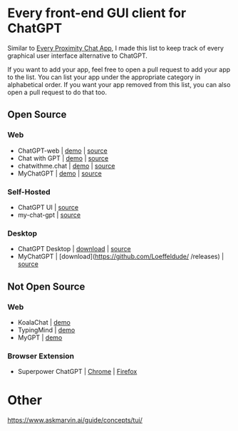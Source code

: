 # Every front-end GUI client for ChatGPT

Similar to [Every Proximity Chat App](https://github.com/billmei/every-proximity-chat-app), I made this list to keep track of every graphical user interface alternative to ChatGPT.

If you want to add your app, feel free to open a pull request to add your app to the list. You can list your app under the appropriate category in alphabetical order. If you want your app removed from this list, you can also open a pull request to do that too.

## Open Source

### Web
- ChatGPT-web | [demo](https://niek.github.io/chatgpt-web/) | [source](https://github.com/cogentapps/chat-with-gpt)
- Chat with GPT | [demo](https://chatwithgpt.netlify.app/) | [source](https://github.com/cogentapps/chat-with-gpt)
- chatwithme.chat | [demo](https://www.chatwithme.chat/) | [source](https://github.com/kierangilliam/chatwithme.chat)
- MyChatGPT | [demo](https://my-chat-gpt-lake.vercel.app/) | [source](https://github.com/Loeffeldude/my-chat-gpt)

### Self-Hosted
- ChatGPT UI | [source](https://github.com/patrikzudel/PatrikZeros-ChatGPT-API-UI)
- my-chat-gpt | [source](https://github.com/michaelnutt02/my-chat-gpt)

### Desktop
- ChatGPT Desktop | [download](https://github.com/chatgptui/desktop/releases) | [source](https://github.com/chatgptui/desktop)
- MyChatGPT | [download](https://github.com/Loeffeldude/
/releases) | [source](https://github.com/Loeffeldude/my-chat-gpt)

## Not Open Source

### Web
- KoalaChat | [demo](https://koala.sh/chat)
- TypingMind | [demo](https://www.typingmind.com)
- MyGPT | [demo](https://mygpt.thesamur.ai/)

### Browser Extension
- Superpower ChatGPT | [Chrome](https://chrome.google.com/webstore/detail/superpower-chatgpt/amhmeenmapldpjdedekalnfifgnpfnkc?hl=en&authuser=0) | [Firefox](https://addons.mozilla.org/en-US/firefox/addon/superpower-chatgpt/)

# Other
https://www.askmarvin.ai/guide/concepts/tui/
